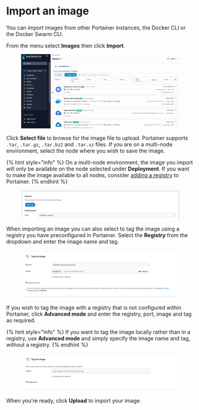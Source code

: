 # Import an image

You can import images from other Portainer instances, the Docker CLI or the Docker Swarm CLI.

From the menu select **Images** then click **Import**.

<figure><img src="../../../.gitbook/assets/2.15-docker_images_build_image_import.gif" alt=""><figcaption></figcaption></figure>

Click **Select file** to browse for the image file to upload. Portainer supports `.tar`, `.tar.gz`, `.tar.bz2` and `.tar.xz` files. If you are on a multi-node environment, select the node where you wish to save the image.

{% hint style="info" %}
On a multi-node environment, the image you import will only be available on the node selected under **Deployment**. If you want to make the image available to all nodes, consider [adding a registry](../../../administering-portainer/registries/add/) to Portainer.
{% endhint %}

<figure><img src="../../../.gitbook/assets/2.15-docker_images_upload_file.png" alt=""><figcaption></figcaption></figure>

When importing an image you can also select to tag the image using a registry you have preconfigured in Portainer. Select the **Registry** from the dropdown and enter the image name and tag.&#x20;

<figure><img src="../../../.gitbook/assets/2.15-docker_images_upload_file_tag_image.png" alt=""><figcaption></figcaption></figure>

If you wish to tag the image with a registry that is not configured within Portainer, click **Advanced mode** and enter the registry, port, image and tag as required.

{% hint style="info" %}
If you want to tag the image locally rather than in a registry, use **Advanced mode** and simply specify the image name and tag, without a registry.
{% endhint %}

<figure><img src="../../../.gitbook/assets/2.15-docker_images_import_simple.png" alt=""><figcaption></figcaption></figure>

When you're ready, click **Upload** to import your image.

